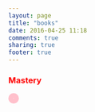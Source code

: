 ```yaml
---
layout: page
title: "books"
date: 2016-04-25 11:18
comments: true
sharing: true
footer: true
---
```

<link rel="stylesheet" href="//maxcdn.bootstrapcdn.com/bootstrap/3.3.1/css/bootstrap.min.css"/>
<link href="https://fonts.googleapis.com/css?family=Lobster" rel="stylesheet" type="text/css">


<style>
  .red-text {
    color: red;
  }

  h2 {
    font-family: Lobster, Monospace;
  }

  p {
    font-size: 16px;
    font-family: Monospace;
  }

  .thick-green-border {
    border-color: pink;
    border-width: 10px;
    border-style: solid;
    border-radius: 50%;
  }

  .smaller-image {
    width: 1px;
  }
</style>

<h3 class="red-text">Mastery</h2>

<a href="#"><img class="smaller-image thick-green-border" src="http://ecx.images-amazon.com/images/I/41FnF8UYX0L._SX349_BO1,204,203,200_.jpg"></a>



